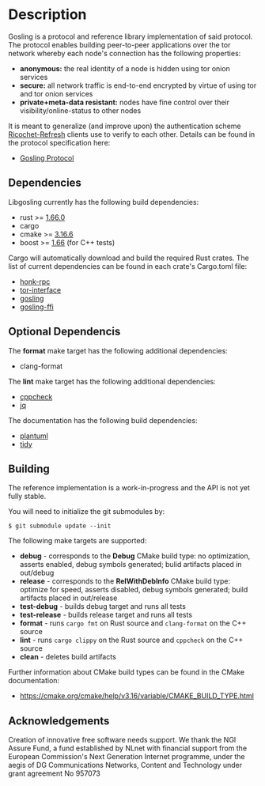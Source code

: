 # Description

Gosling is a protocol and reference library implementation of said protocol. The protocol enables building peer-to-peer applications over the tor network whereby each node's connection has the following properties:

- **anonymous:** the real identity of a node is hidden using tor onion services
- **secure:** all network traffic is end-to-end encrypted by virtue of using tor and tor onion services
- **private+meta-data resistant:** nodes have fine control over their visibility/online-status to other nodes

It is meant to generalize (and improve upon) the authentication scheme [Ricochet-Refresh](https://github.com/blueprint-freespeech/ricochet-refresh) clients use to verify to each other. Details can be found in the protocol specification here:

- [Gosling Protocol](./docs/gosling_protocol/protocol.md)


## Dependencies

Libgosling currently has the following build dependencies:

- rust >= [1.66.0](https://github.com/blueprint-freespeech/gosling/blob/main/source/gosling/Cargo.toml#L6)
- cargo
- cmake >= [3.16.6](https://github.com/blueprint-freespeech/gosling/blob/main/source/CMakeLists.txt#L1)
- boost >= [1.66](https://github.com/blueprint-freespeech/gosling/blob/main/source/test/functional/CMakeLists.txt#L1) (for C++ tests)

Cargo will automatically download and build the required Rust crates. The list of current dependencies can be found in each crate's Cargo.toml file:

- [honk-rpc](./source/gosling/crates/honk-rpc/Cargo.toml)
- [tor-interface](./source/gosling/crates/tor-interface/Cargo.toml)
- [gosling](./source/gosling/crates/gosling/Cargo.toml)
- [gosling-ffi](./source/gosling/crates/gosling-ffi/Cargo.toml)

## Optional Dependencis

The **format** make target has the following additional dependencies:

- clang-format

The **lint** make target has the following additional dependencies:

- [cppcheck](https://cppcheck.sourceforge.io/)
- [jq](https://jqlang.github.io/jq/)

The documentation has the following build dependencies:

- [plantuml](https://github.com/plantuml/plantuml)
- [tidy](https://github.com/htacg/tidy-html5)

## Building

The reference implementation is a work-in-progress and the API is not yet fully stable.

You will need to initialize the git submodules by:

```
$ git submodule update --init
```

The following make targets are supported:

- **debug** - corresponds to the **Debug** CMake build type: no optimization, asserts enabled, debug symbols generated; bulid artifacts placed in out/debug
- **release** - corresponds to the **RelWithDebInfo** CMake build type: optimize for speed, asserts disabled, debug symbols generated; build artifacts placed in out/release
- **test-debug** - builds debug target and runs all tests
- **test-release** - builds release target and runs all tests
- **format** - runs `cargo fmt` on Rust source and `clang-format` on the C++ source
- **lint** - runs `cargo clippy` on the Rust source and `cppcheck` on the C++ source
- **clean** - deletes build artifacts

Further information about CMake build types can be found in the CMake documentation:
- https://cmake.org/cmake/help/v3.16/variable/CMAKE_BUILD_TYPE.html

## Acknowledgements

Creation of innovative free software needs support. We thank the NGI Assure Fund, a fund established by NLnet with financial support from the European Commission's Next Generation Internet programme, under the aegis of DG Communications Networks, Content and Technology under grant agreement No 957073